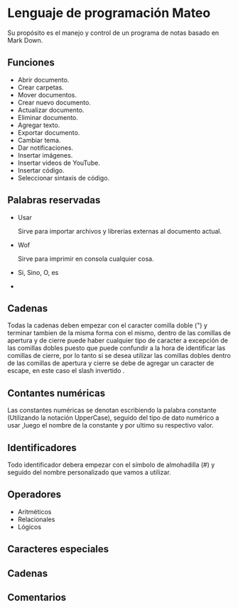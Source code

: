 # Lenguaje de programación Mateo

Su propósito es el manejo y control de un programa de notas basado en Mark Down.





## Funciones

- Abrir documento.
- Crear carpetas.
- Mover documentos.
- Crear nuevo documento.
- Actualizar documento.
- Eliminar documento.
- Agregar texto.
- Exportar documento.
- Cambiar tema.
- Dar notificaciones.
- Insertar imágenes.
- Insertar videos de YouTube.
- Insertar código.
- Seleccionar sintaxis de código.





## Palabras reservadas

- Usar
  
  Sirve para importar archivos y librerías externas al documento actual.

- Wof
  
  Sirve para imprimir en consola cualquier cosa.

- Si, Sino, O, es

- 





## Cadenas

Todas la cadenas deben empezar con el caracter comilla doble (") y terminar tambien de la misma forma con el mismo, dentro de las comillas de apertura y de cierre puede haber cualquier tipo de caracter a excepción de las comillas dobles puesto que puede confundir a la hora de identificar las comillas de cierre, por lo tanto si se desea utilizar las comillas dobles dentro de las comillas de apertura y cierre se debe de agregar un caracter de escape, en este caso el slash invertido \.

## Contantes numéricas

Las constantes numéricas se denotan escribiendo la palabra constante (Utilizando la notación UpperCase), seguido del tipo de dato numérico a usar ,luego el nombre de la constante y por ultimo su respectivo valor.

## Identificadores

Todo identificador debera empezar con el símbolo de almohadilla (#) y seguido del nombre personalizado que vamos a utilizar.

## Operadores

- Aritméticos
- Relacionales
- Lógicos



## Caracteres especiales

## Cadenas

## Comentarios